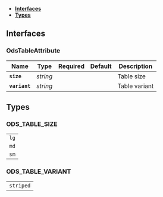 * [**Interfaces**](#interfaces)
* [**Types**](#types)

## Interfaces

### OdsTableAttribute
|Name | Type | Required | Default | Description|
|---|---|:---:|---|---|
|**`size`** | _string_ |  |  | Table size|
|**`variant`** | _string_ |  |  | Table variant|

## Types

### ODS_TABLE_SIZE
|  |
|:---:|
| `lg` |
| `md` |
| `sm` |

### ODS_TABLE_VARIANT
|  |
|:---:|
| `striped` |